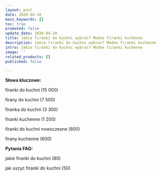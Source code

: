 ```yaml
---
layout: post
date: 2020-04-10
main_keywords: []
toc: true
promoted: false
update_date: 2020-04-10
title: Jakie firanki do kuchni wybrać? Modne firanki kuchenne
description: Jakie firanki do kuchni wybrać? Modne firanki kuchenne
intro: Jakie firanki do kuchni wybrać? Modne firanki kuchenne
image: ''
related_products: []
published: false

---
```

**Słowa kluczowe:**

firanki do kuchni (15 000)

firany do kuchni (7 500)

firanka do kuchni (3 300)

firanki kuchenne (1 200)

firanki do kuchni nowoczesne (800)

firany kuchenne (600)

**Pytania FAQ:**

jakie firanki do kuchni (80)

jak uszyć firanki do kuchni (50)